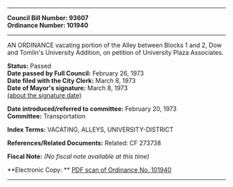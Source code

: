 * * * * *  
  
**Council Bill Number: [](#h0)[](#h2)93607**   
**Ordinance Number: 101940**  
  
* * * * *  
  
AN ORDINANCE vacating portion of the Alley between Blocks 1 and 2, Dow and Tomlin's University Addition, on petition of University Plaza Associates.  
  
**Status:** Passed   
**Date passed by Full Council:** February 26, 1973   
**Date filed with the City Clerk:** March 8, 1973   
**Date of Mayor's signature:** March 8, 1973   
[(about the signature date)](/~public/approvaldate.htm)   
  
  
**Date introduced/referred to committee:** February 20, 1973   
**Committee:** Transportation   
  
**Index Terms:** VACATING, ALLEYS, UNIVERSITY-DISTRICT  
  
**References/Related Documents:** Related: CF 273738  
  
**Fiscal Note:** *(No fiscal note available at this time)*  
  
**Electronic Copy: ** [PDF scan of Ordinance No. 101940](/~archives/Ordinances/Ord_101940.pdf)  
  
* * * * *  
